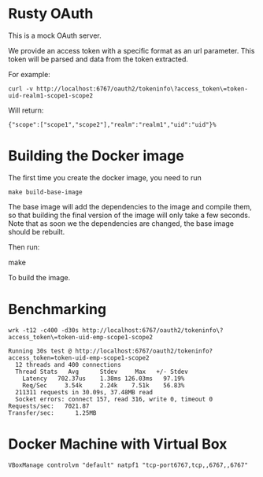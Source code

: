 # Rusty OAuth

This is a mock OAuth server.

We provide an access token with a specific format as an url parameter. This token will be parsed and data from the token extracted.

For example:

    curl -v http://localhost:6767/oauth2/tokeninfo\?access_token\=token-uid-realm1-scope1-scope2

Will return:

    {"scope":["scope1","scope2"],"realm":"realm1","uid":"uid"}%

# Building the Docker image

The first time you create the docker image, you need to run

    make build-base-image

The base image will add the dependencies to the image and compile them, so that building
the final version of the image will only take a few seconds. Note that as soon we the dependencies
are changed, the base image should be rebuilt.

Then run:

   make

To build the image.

# Benchmarking

    wrk -t12 -c400 -d30s http://localhost:6767/oauth2/tokeninfo\?access_token\=token-uid-emp-scope1-scope2

    Running 30s test @ http://localhost:6767/oauth2/tokeninfo?access_token=token-uid-emp-scope1-scope2
      12 threads and 400 connections
      Thread Stats   Avg      Stdev     Max   +/- Stdev
        Latency   702.37us    1.38ms 126.03ms   97.19%
        Req/Sec     3.54k     2.24k    7.51k    56.83%
      211311 requests in 30.09s, 37.48MB read
      Socket errors: connect 157, read 316, write 0, timeout 0
    Requests/sec:   7021.87
    Transfer/sec:      1.25MB

# Docker Machine with Virtual Box

    VBoxManage controlvm "default" natpf1 "tcp-port6767,tcp,,6767,,6767"
